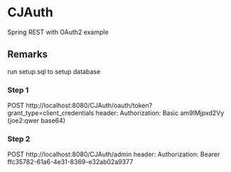 # CJAuth

Spring REST with OAuth2 example

## Remarks

run setup.sql to setup database


### Step 1
POST http://localhost:8080/CJAuth/oauth/token?grant_type=client_credentials
header: Authorization: Basic am9lMjpxd2Vy (joe2:qwer base64)

### Step 2
POST http://localhost:8080/CJAuth/admin
header: Authorization: Bearer ffc35782-61a6-4e31-8369-e32ab02a9377

